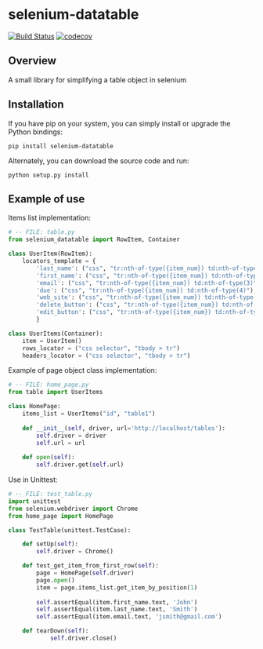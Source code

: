 # selenium-datatable

[![Build Status](https://travis-ci.org/fundakol/selenium_datatable.svg?branch=master)](https://travis-ci.org/fundakol/selenium_datatable)
[![codecov](https://codecov.io/gh/fundakol/selenium_datatable/branch/master/graph/badge.svg)](https://codecov.io/gh/fundakol/selenium_datatable)

## Overview

A small library for simplifying a table object in selenium

## Installation
If you have pip on your system, you can simply install or upgrade the Python bindings:
```
pip install selenium-datatable
```
Alternately, you can download the source code and run:
```
python setup.py install
```

## Example of use

Items list implementation:
```python
# -- FILE: table.py
from selenium_datatable import RowItem, Container

class UserItem(RowItem):
    locators_template = {
        'last_name': ("css", "tr:nth-of-type({item_num}) td:nth-of-type(1)"),
        'first_name': ("css", "tr:nth-of-type({item_num}) td:nth-of-type(2)"),
        'email': ("css", "tr:nth-of-type({item_num}) td:nth-of-type(3)"),
        'due': ("css", "tr:nth-of-type({item_num}) td:nth-of-type(4)"),
        'web_site': ("css", "tr:nth-of-type({item_num}) td:nth-of-type(5)"),
        'delete_button': ("css", "tr:nth-of-type({item_num}) td:nth-of-type(6) a[href='#delete']"),
        'edit_button': ("css", "tr:nth-of-type({item_num}) td:nth-of-type(6) a[href='#edit']"),
        }

class UserItems(Container):
    item = UserItem()
    rows_locator = ("css selector", "tbody > tr")
    headers_locator = ("css selector", "tbody > tr")    
```

Example of page object class implementation:
```python
# -- FILE: home_page.py
from table import UserItems

class HomePage:    
    items_list = UserItems("id", "table1")
   
    def __init__(self, driver, url='http://localhost/tables'):
        self.driver = driver
        self.url = url           
        
    def open(self):
        self.driver.get(self.url)
```

Use in Unittest:
```python
# -- FILE: test_table.py
import unittest
from selenium.webdriver import Chrome
from home_page import HomePage

class TestTable(unittest.TestCase):

    def setUp(self):
        self.driver = Chrome()

    def test_get_item_from_first_row(self):
        page = HomePage(self.driver)
        page.open()
        item = page.items_list.get_item_by_position(1)
        
        self.assertEqual(item.first_name.text, 'John')
        self.assertEqual(item.last_name.text, 'Smith')
        self.assertEqual(item.email.text, 'jsmith@gmail.com')

    def tearDown(self):
            self.driver.close()
```
